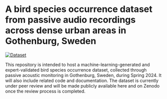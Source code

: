 # A bird species occurrence dataset from passive audio recordings across dense urban areas in Gothenburg, Sweden

[![Dataset](https://img.shields.io/badge/Dataset-gray)](https://zenodo.org/record/14629008)


This repository is intended to host a machine-learning-generated and expert-validated bird species occurrence dataset, collected through passive acoustic monitoring in Gothenburg, Sweden, during Spring 2024. It will also include related code and documentation. The dataset is currently under peer review and will be made publicly available here and on Zenodo once the review process is completed.
